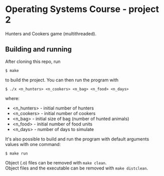 # Operating Systems Course - project 2

Hunters and Cookers game (multithreaded).

## Building and running

After cloning this repo, run

```
$ make
```

to build the project. You can then run the program with

```
$ ./x <n_hunters> <n_cookers> <n_bag> <n_food> <n_days>
```

where:

* <n_hunters> - initial number of hunters
* <n_cookers> - initial number of cookers
* <n_bag> - initial size of bag (number of hunted animals)
* <n_food> - initial number of food units
* <n_days> - number of days to simulate

It's also possible to build and run the program with default arguments values with one command:

```
$ make run
```

Object (.o) files can be removed with `make clean`.  
Object files and the executable can be removed with `make distclean`.
